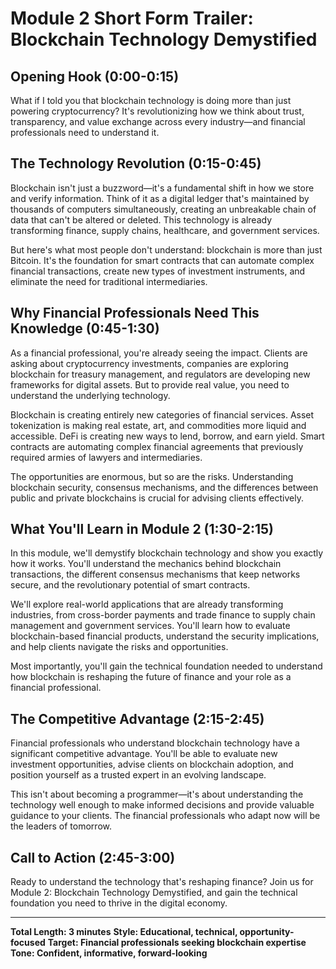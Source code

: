 # Module 2 Short Form Trailer: Blockchain Technology Demystified

## Opening Hook (0:00-0:15)

What if I told you that blockchain technology is doing more than just powering cryptocurrency? It's revolutionizing how we think about trust, transparency, and value exchange across every industry—and financial professionals need to understand it.

## The Technology Revolution (0:15-0:45)

Blockchain isn't just a buzzword—it's a fundamental shift in how we store and verify information. Think of it as a digital ledger that's maintained by thousands of computers simultaneously, creating an unbreakable chain of data that can't be altered or deleted. This technology is already transforming finance, supply chains, healthcare, and government services.

But here's what most people don't understand: blockchain is more than just Bitcoin. It's the foundation for smart contracts that can automate complex financial transactions, create new types of investment instruments, and eliminate the need for traditional intermediaries.

## Why Financial Professionals Need This Knowledge (0:45-1:30)

As a financial professional, you're already seeing the impact. Clients are asking about cryptocurrency investments, companies are exploring blockchain for treasury management, and regulators are developing new frameworks for digital assets. But to provide real value, you need to understand the underlying technology.

Blockchain is creating entirely new categories of financial services. Asset tokenization is making real estate, art, and commodities more liquid and accessible. DeFi is creating new ways to lend, borrow, and earn yield. Smart contracts are automating complex financial agreements that previously required armies of lawyers and intermediaries.

The opportunities are enormous, but so are the risks. Understanding blockchain security, consensus mechanisms, and the differences between public and private blockchains is crucial for advising clients effectively.

## What You'll Learn in Module 2 (1:30-2:15)

In this module, we'll demystify blockchain technology and show you exactly how it works. You'll understand the mechanics behind blockchain transactions, the different consensus mechanisms that keep networks secure, and the revolutionary potential of smart contracts.

We'll explore real-world applications that are already transforming industries, from cross-border payments and trade finance to supply chain management and government services. You'll learn how to evaluate blockchain-based financial products, understand the security implications, and help clients navigate the risks and opportunities.

Most importantly, you'll gain the technical foundation needed to understand how blockchain is reshaping the future of finance and your role as a financial professional.

## The Competitive Advantage (2:15-2:45)

Financial professionals who understand blockchain technology have a significant competitive advantage. You'll be able to evaluate new investment opportunities, advise clients on blockchain adoption, and position yourself as a trusted expert in an evolving landscape.

This isn't about becoming a programmer—it's about understanding the technology well enough to make informed decisions and provide valuable guidance to your clients. The financial professionals who adapt now will be the leaders of tomorrow.

## Call to Action (2:45-3:00)

Ready to understand the technology that's reshaping finance? Join us for Module 2: Blockchain Technology Demystified, and gain the technical foundation you need to thrive in the digital economy.

---

**Total Length: 3 minutes**
**Style: Educational, technical, opportunity-focused**
**Target: Financial professionals seeking blockchain expertise**
**Tone: Confident, informative, forward-looking** 
